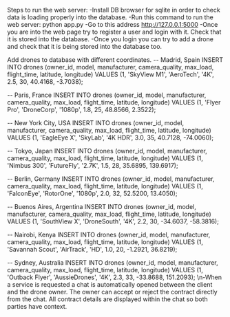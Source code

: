 Steps to run the web server:
-Install DB browser for sqlite in order to check data is loading properly into the database.
-Run this command to run the web server: python app.py 
-Go to this address http://127.0.0.1:5000
-Once you are into the web page try to register a user and login with it. Check that it is stored into the database.
-Once you login you can try to add a drone and check that it is being stored into the database too. 





Add drones to database with different coordinates.
-- Madrid, Spain
INSERT INTO drones (owner_id, model, manufacturer, camera_quality, max_load, flight_time, latitude, longitude)
VALUES (1, 'SkyView M1', 'AeroTech', '4K', 2.5, 30, 40.4168, -3.7038);

-- Paris, France
INSERT INTO drones (owner_id, model, manufacturer, camera_quality, max_load, flight_time, latitude, longitude)
VALUES (1, 'Flyer Pro', 'DroneCorp', '1080p', 1.8, 25, 48.8566, 2.3522);

-- New York City, USA
INSERT INTO drones (owner_id, model, manufacturer, camera_quality, max_load, flight_time, latitude, longitude)
VALUES (1, 'EagleEye X', 'SkyLab', '4K HDR', 3.0, 35, 40.7128, -74.0060);

-- Tokyo, Japan
INSERT INTO drones (owner_id, model, manufacturer, camera_quality, max_load, flight_time, latitude, longitude)
VALUES (1, 'Nimbus 300', 'FutureFly', '2.7K', 1.5, 28, 35.6895, 139.6917);

-- Berlin, Germany
INSERT INTO drones (owner_id, model, manufacturer, camera_quality, max_load, flight_time, latitude, longitude)
VALUES (1, 'FalconEye', 'RotorOne', '1080p', 2.0, 32, 52.5200, 13.4050);

-- Buenos Aires, Argentina
INSERT INTO drones (owner_id, model, manufacturer, camera_quality, max_load, flight_time, latitude, longitude)
VALUES (1, 'SouthView X', 'DroneSouth', '4K', 2.2, 30, -34.6037, -58.3816);

-- Nairobi, Kenya
INSERT INTO drones (owner_id, model, manufacturer, camera_quality, max_load, flight_time, latitude, longitude)
VALUES (1, 'Savannah Scout', 'AirTrack', 'HD', 1.0, 20, -1.2921, 36.8219);

-- Sydney, Australia
INSERT INTO drones (owner_id, model, manufacturer, camera_quality, max_load, flight_time, latitude, longitude)
VALUES (1, 'Outback Flyer', 'AussieDrones', '4K', 2.3, 33, -33.8688, 151.2093);
\n-When a service is requested a chat is automatically opened between the client and the drone owner. The owner can accept or reject the contract directly from the chat. All contract details are displayed within the chat so both parties have context.

